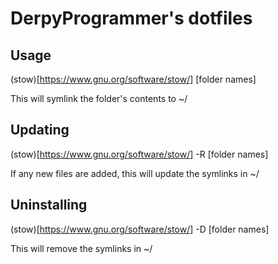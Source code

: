 DerpyProgrammer's dotfiles
==========================

Usage
-----

(stow)[https://www.gnu.org/software/stow/] [folder names]

This will symlink the folder's contents to ~/

Updating
--------

(stow)[https://www.gnu.org/software/stow/] -R [folder names]

If any new files are added, this will update the symlinks in ~/

Uninstalling
------------

(stow)[https://www.gnu.org/software/stow/] -D [folder names]

This will remove the symlinks in ~/
